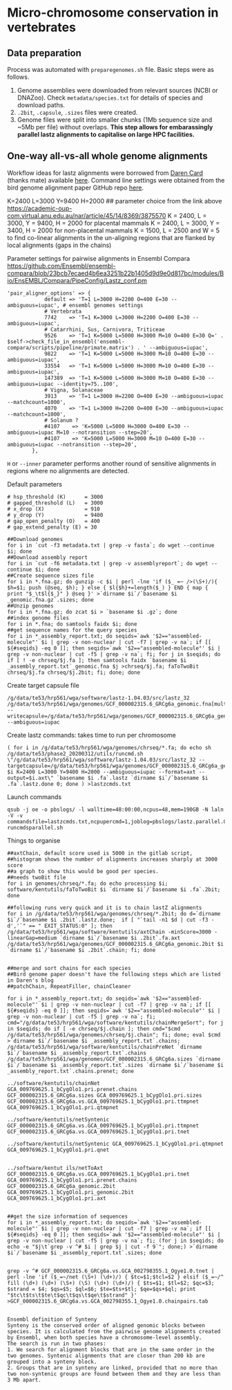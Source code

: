 
# Micro-chromosome conservation in vertebrates

## Data preparation

Process was automated with `preparegenomes.sh` file. Basic steps were as follows.

1. Genome assemblies were downloaded from relevant sources (NCBI or DNAZoo). Check `metadata/species.txt` for details of species and download paths.
2. `.2bit`, `.capsule`, `.sizes` files were created.
3. Genome files were split into smaller chunks (1Mb sequence size and ~5Mb per file) without overlaps. **This step allows for embarassingly parallel lastz alignments to capitalise on large HPC facilities.**

## One-way all-vs-all whole genome alignments

Workflow ideas for lastz alignments were borrowed from [Daren Card](https://github.com/darencard) (thanks mate) available [here](https://darencard.net/blog/2019-11-01-whole-genome-alignment-tutorial/). Command line settings were obtained from the bird genome alignment paper GitHub repo [here](https://github.com/gigascience/paper-zhang2014/blob/master/Whole_genome_alignment/pairwise/bin/lastz_CNM.pl).

K=2400 L=3000 Y=9400 H=2000 ## parameter choice from the link above
https://academic-oup-com.virtual.anu.edu.au/nar/article/45/14/8369/3875570
K = 2400, L = 3000, Y = 9400, H = 2000 for placental mammals
K = 2400, L = 3000, Y = 3400, H = 2000 for non-placental mammals
K = 1500, L = 2500 and W = 5  to find co-linear alignments in the un-aligning regions that are flanked by local alignments (gaps in the chains)

Parameter settings for pairwise alignments in Ensembl Compara
https://github.com/Ensembl/ensembl-compara/blob/23bcb7ecaed4b6ea3251b22b1405d9d9e0d817bc/modules/Bio/EnsEMBL/Compara/PipeConfig/Lastz_conf.pm
```
'pair_aligner_options' => {
            default => 'T=1 L=3000 H=2200 O=400 E=30 --ambiguous=iupac', # ensembl genomes settings
            # Vertebrata
            7742    => 'T=1 K=3000 L=3000 H=2200 O=400 E=30 --ambiguous=iupac',
            # Catarrhini, Sus, Carnivora, Triticeae
            9526    => 'T=1 K=5000 L=5000 H=3000 M=10 O=400 E=30 Q=' . $self->check_file_in_ensembl('ensembl-compara/scripts/pipeline/primate.matrix') . ' --ambiguous=iupac',
            9822    => 'T=1 K=5000 L=5000 H=3000 M=10 O=400 E=30 --ambiguous=iupac',
            33554   => 'T=1 K=5000 L=5000 H=3000 M=10 O=400 E=30 --ambiguous=iupac',
            147389  => 'T=1 K=5000 L=5000 H=3000 M=10 O=400 E=30 --ambiguous=iupac --identity=75..100',
            # Vigna, Solanaceae
            3913    => 'T=1 L=3000 H=2200 O=400 E=30 --ambiguous=iupac --matchcount=1000',
            4070    => 'T=1 L=3000 H=2200 O=400 E=30 --ambiguous=iupac --matchcount=1000',
            # Solanum ?
            #4107    => 'K=5000 L=5000 H=3000 O=400 E=30 --ambiguous=iupac M=10 --notransition --step=20',
            #4107    => 'K=5000 L=5000 H=3000 M=10 O=400 E=30 --ambiguous=iupac --notransition --step=20',
        },
```

`H` or `--inner` parameter performs another round of sensitive alignments in regions where no alignments are detected.

Default parameters
```
# hsp_threshold (K)      = 3000
# gapped_threshold (L)   = 3000
# x_drop (X)             = 910
# y_drop (Y)             = 9400
# gap_open_penalty (O)   = 400
# gap_extend_penalty (E) = 30
```
```
##Download genomes
for i in `cut -f3 metadata.txt | grep -v fasta`; do wget --continue $i; done
##Download assembly report
for i in `cut -f6 metadata.txt | grep -v assemblyreport`; do wget --continue $i; done
##Create sequence sizes file
for i in *.fna.gz; do gunzip -c $i | perl -lne 'if ($_ =~ />(\S+)/){ $h=$1; push (@seq, $h); } else { $l{$h}+=length($_) } END { map { print "$_\t$l{$_}" } @seq }' >`dirname $i`/`basename $i _genomic.fna.gz`.sizes; done
##Unzip genomes
for i in *.fna.gz; do zcat $i > `basename $i .gz`; done
##index genome files
for i in *.fna; do samtools faidx $i; done
##get sequence names for the query species
for i in *_assembly_report.txt; do seqids=`awk '$2=="assembled-molecule"' $i | grep -v non-nuclear | cut -f7 | grep -v na`; if [[ ${#seqids} -eq 0 ]]; then seqids=`awk '$2=="assembled-molecule"' $i | grep -v non-nuclear | cut -f5 | grep -v na`; fi; for j in $seqids; do if [ ! -e chrseq/$j.fa ]; then samtools faidx `basename $i _assembly_report.txt`_genomic.fna $j >chrseq/$j.fa; faToTwoBit chrseq/$j.fa chrseq/$j.2bit; fi; done; done
```


Create target capsule file
```
/g/data/te53/hrp561/wga/software/lastz-1.04.03/src/lastz_32 /g/data/te53/hrp561/wga/genomes/GCF_000002315.6_GRCg6a_genomic.fna[multiple] --writecapsule=/g/data/te53/hrp561/wga/genomes/GCF_000002315.6_GRCg6a_genomic.capsule --ambiguous=iupac
```

Create lastz commands: takes time to run per chromosome
```
( for i in /g/data/te53/hrp561/wga/genomes/chrseq/*.fa; do echo sh /g/data/te53/phase2_20200312/utils/runcmd.sh \"/g/data/te53/hrp561/wga/software/lastz-1.04.03/src/lastz_32 --targetcapsule=/g/data/te53/hrp561/wga/genomes/GCF_000002315.6_GRCg6a_genomic.capsule $i K=2400 L=3000 Y=9400 H=2000 --ambiguous=iupac --format=axt --output=$i.axt\" `basename $i .fa`.lastz `dirname $i`/`basename $i .fa`.lastz.done 0; done ) >lastzcmds.txt
```

Launch commands
```
qsub -j oe -o pbslogs/ -l walltime=48:00:00,ncpus=48,mem=190GB -N laln -V -v commandsfile=lastzcmds.txt,ncpupercmd=1,joblog=pbslogs/lastz.parallel.0.log runcmdsparallel.sh
```
Things to organise
```
##axtChain, default score used is 5000 in the gitlab script,
##histogram shows the number of alignments increases sharply at 3000 score
##a graph to show this would be good per species.
##needs twoBit file
for i in genomes/chrseq/*.fa; do echo processing $i; software/kentutils/faToTwoBit $i `dirname $i`/`basename $i .fa`.2bit; done

##following runs very quick and it is to chain lastZ alignments
for i in /g/data/te53/hrp561/wga/genomes/chrseq/*.2bit; do d=`dirname $i`/`basename $i .2bit`.lastz.done;  if [ "`tail -n1 $d | cut -f3 -d','`" == " EXIT_STATUS:0" ]; then /g/data/te53/hrp561/wga/software/kentutils/axtChain -minScore=3000 -linearGap=medium `dirname $i`/`basename $i .2bit`.fa.axt /g/data/te53/hrp561/wga/genomes/GCF_000002315.6_GRCg6a_genomic.2bit $i `dirname $i`/`basename $i .2bit`.chain; fi; done


##merge and sort chains for each species
##Bird genome paper doesn't have the following steps which are listed in Daren's blog
##patchChain, RepeatFiller, chainCleaner

for i in *_assembly_report.txt; do seqids=`awk '$2=="assembled-molecule"' $i | grep -v non-nuclear | cut -f7 | grep -v na`; if [[ ${#seqids} -eq 0 ]]; then seqids=`awk '$2=="assembled-molecule"' $i | grep -v non-nuclear | cut -f5 | grep -v na`; fi; cmd="/g/data/te53/hrp561/wga/software/kentutils/chainMergeSort"; for j in $seqids; do if [ -e chrseq/$j.chain ]; then cmd="$cmd /g/data/te53/hrp561/wga/genomes/chrseq/$j.chain"; fi; done; eval $cmd >`dirname $i`/`basename $i _assembly_report.txt`.chains; /g/data/te53/hrp561/wga/software/kentutils/chainPreNet `dirname $i`/`basename $i _assembly_report.txt`.chains /g/data/te53/hrp561/wga/genomes/GCF_000002315.6_GRCg6a.sizes `dirname $i`/`basename $i _assembly_report.txt`.sizes `dirname $i`/`basename $i _assembly_report.txt`.chains.prenet; done

../software/kentutils/chainNet GCA_009769625.1_bCygOlo1.pri.prenet.chains GCF_000002315.6_GRCg6a.sizes GCA_009769625.1_bCygOlo1.pri.sizes GCF_000002315.6_GRCg6a.vs.GCA_009769625.1_bCygOlo1.pri.ttmpnet GCA_009769625.1_bCygOlo1.pri.qtmpnet

../software/kentutils/netSyntenic GCF_000002315.6_GRCg6a.vs.GCA_009769625.1_bCygOlo1.pri.ttmpnet GCF_000002315.6_GRCg6a.vs.GCA_009769625.1_bCygOlo1.pri.tnet

../software/kentutils/netSyntenic GCA_009769625.1_bCygOlo1.pri.qtmpnet GCA_009769625.1_bCygOlo1.pri.qnet


../software/kentut ils/netToAxt GCF_000002315.6_GRCg6a.vs.GCA_009769625.1_bCygOlo1.pri.tnet GCA_009769625.1_bCygOlo1.pri.prenet.chains GCF_000002315.6_GRCg6a_genomic.2bit GCA_009769625.1_bCygOlo1.pri_genomic.2bit GCA_009769625.1_bCygOlo1.pri.axt


##get the size information of sequences
for i in *_assembly_report.txt; do seqids=`awk '$2=="assembled-molecule"' $i | grep -v non-nuclear | cut -f7 | grep -v na`; if [[ ${#seqids} -eq 0 ]]; then seqids=`awk '$2=="assembled-molecule"' $i | grep -v non-nuclear | cut -f5 | grep -v na`; fi; (for j in $seqids; do echo -e "$j\t`grep -v ^# $i | grep $j | cut -f 9`"; done;) >`dirname $i`/`basename $i _assembly_report.txt`.sizes; done


grep -v ^# GCF_000002315.6_GRCg6a.vs.GCA_002798355.1_Ogye1.0.tnet | perl -lne 'if ($_=~/net (\S+) (\d+)/) { $tc=$1;$tcl=$2 } elsif ($_=~/^ fill (\d+) (\d+) (\S+) (\S) (\d+) (\d+)/) { $ts=$1; $tl=$2; $qc=$3; $strand = $4; $qs=$5; $ql=$6; $te=$ts+$tl; $qe=$qs+$ql; print "$tc\t$ts\t$te\t$qc\t$qs\t$qe\t$strand" }' >GCF_000002315.6_GRCg6a.vs.GCA_002798355.1_Ogye1.0.chainpairs.tab


Ensembl definition of Synteny
Synteny is the conserved order of aligned genomic blocks between species. It is calculated from the pairwise genome alignments created by Ensembl, when both species have a chromosome-level assembly.
The search is run in two phases:
1. We search for alignment blocks that are in the same order in the two genomes. Syntenic alignments that are closer than 200 kb are grouped into a synteny block.
2. Groups that are in synteny are linked, provided that no more than two non-syntenic groups are found between them and they are less than 3 Mb apart.
```
